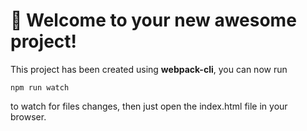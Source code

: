 # 🚀 Welcome to your new awesome project!

This project has been created using **webpack-cli**, you can now run

```
npm run watch
```


to watch for files changes, then just open the index.html file in your browser.
